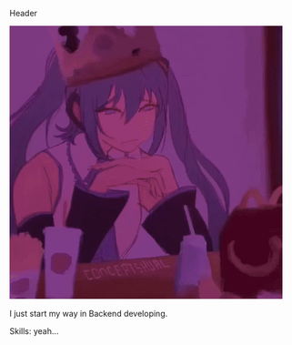 Header

![miku](/assets/miku_burger_gif.gif "view")


I just start my way in Backend developing.

Skills: yeah...





